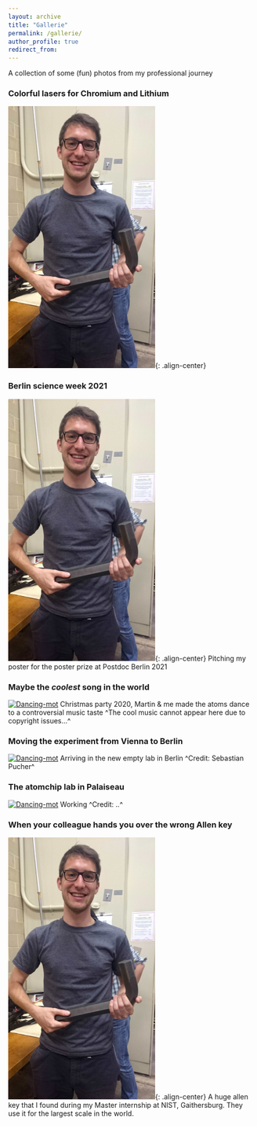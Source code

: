 ```yaml
---
layout: archive
title: "Gallerie"
permalink: /gallerie/
author_profile: true
redirect_from:
---
```


A collection of some (fun) photos from my professional journey

### Colorful lasers for Chromium and Lithium
![allenkey](https://github.com/MaxSchemmer/MaxSchemmer.github.io/blob/3de39c5d0e43f4bdfd2be90f204fe4beff34e8c5/images/Large%20Allen%20key_width300.png?raw=true){: .align-center}

### Berlin science week 2021
![allenkey](https://github.com/MaxSchemmer/MaxSchemmer.github.io/blob/3de39c5d0e43f4bdfd2be90f204fe4beff34e8c5/images/Large%20Allen%20key_width300.png?raw=true){: .align-center}
Pitching my poster for the poster prize at Postdoc Berlin 2021

### Maybe the *coolest* song in the world
[![Dancing-mot]({https://github.com/MaxSchemmer/MaxSchemmer.github.io/blob/878ab1442cb42c423b9ee22a7dca06780c705562/images/dancing_mot.jpg})]({https://github.com/MaxSchemmer/MaxSchemmer.github.io/blob/8617fbf537633cf2e8612bfd6363c5e1581f69b4/images/dancingMOT.mp4} "Dancing Cesium MOT")
Christmas party 2020, Martin & me made the atoms dance to a controversial music taste
^The cool music cannot appear here due to copyright issues...^

### Moving the experiment from Vienna to Berlin
[![Dancing-mot]({https://github.com/MaxSchemmer/MaxSchemmer.github.io/blob/878ab1442cb42c423b9ee22a7dca06780c705562/images/dancing_mot.jpg})]({https://github.com/MaxSchemmer/MaxSchemmer.github.io/blob/8617fbf537633cf2e8612bfd6363c5e1581f69b4/images/dancingMOT.mp4} "Dancing Cesium MOT")
Arriving in the new empty lab in Berlin
^Credit: Sebastian Pucher^

### The atomchip lab in Palaiseau
[![Dancing-mot]({https://github.com/MaxSchemmer/MaxSchemmer.github.io/blob/878ab1442cb42c423b9ee22a7dca06780c705562/images/dancing_mot.jpg})]({https://github.com/MaxSchemmer/MaxSchemmer.github.io/blob/8617fbf537633cf2e8612bfd6363c5e1581f69b4/images/dancingMOT.mp4} "Dancing Cesium MOT")
Working ^Credit: ..^

### When your colleague hands you over the wrong Allen key
![allenkey](https://github.com/MaxSchemmer/MaxSchemmer.github.io/blob/3de39c5d0e43f4bdfd2be90f204fe4beff34e8c5/images/Large%20Allen%20key_width300.png?raw=true){: .align-center}
A huge allen key that I found during my Master internship at NIST, Gaithersburg. They use it for the largest scale in the world.




